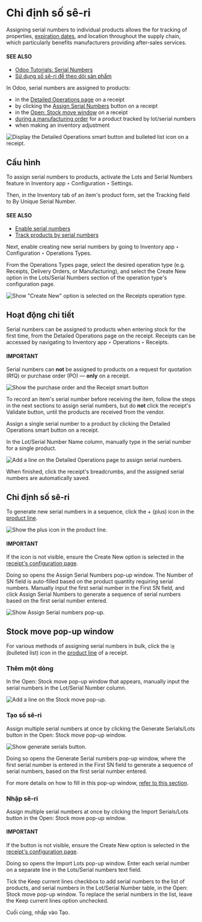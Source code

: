 # Chỉ định số sê-ri

Assigning serial numbers to individual products allows the for tracking of properties,
[expiration dates](expiration_dates.md), and location throughout the supply chain, which
particularly benefits manufacturers providing after-sales services.

#### SEE ALSO
- [Odoo Tutorials: Serial Numbers](https://www.youtube.com/watch?v=ZP-gMz2X5AY)
- [Sử dụng số sê-ri để theo dõi sản phẩm](serial_numbers.md)

In Odoo, serial numbers are assigned to products:

- in the [Detailed Operations page](#inventory-product-management-detailed-operations) on a
  receipt
- by clicking the [Assign Serial Numbers](#inventory-product-management-assign-sn) button on a
  receipt
- in the [Open: Stock move window](#inventory-product-management-stock-move-section) on a
  receipt
- [during a manufacturing order](../../../manufacturing/basic_setup/configure_manufacturing_product.md) for a product tracked by
  lot/serial numbers
- when making an inventory adjustment

<a id="inventory-product-management-detailed-operations-popup"></a>
![Display the Detailed Operations smart button and bulleted list icon on a receipt.](create_sn/assign-serial-numbers.png)

## Cấu hình

To assign serial numbers to products, activate the Lots and Serial Numbers feature in
Inventory app ‣ Configuration ‣ Settings.

Then, in the Inventory tab of an item's product form, set the Tracking field
to By Unique Serial Number.

#### SEE ALSO
- [Enable serial numbers](serial_numbers.md#inventory-product-management-enable-lots)
- [Track products by serial numbers](serial_numbers.md#inventory-product-management-configure-lots)

<a id="inventory-product-management-configure-new-serials"></a>

Next, enable creating new serial numbers by going to Inventory app ‣ Configuration
‣ Operations Types.

From the Operations Types page, select the desired operation type (e.g.
Receipts, Delivery Orders, or Manufacturing), and select the
Create New option in the Lots/Serial Numbers section of the operation type's
configuration page.

![Show "Create New" option is selected on the Receipts operation type.](create_sn/create-new.png)

<a id="inventory-product-management-detailed-operations"></a>

## Hoạt động chi tiết

Serial numbers can be assigned to products when entering stock for the first time, from the
Detailed Operations page on the receipt. Receipts can be accessed by navigating to
Inventory app ‣ Operations ‣ Receipts.

#### IMPORTANT
Serial numbers can **not** be assigned to products on a request for quotation (RfQ) or purchase
order (PO) — **only** on a receipt.

![Show the purchase order and the Receipt smart button](create_sn/purchase-order-or-receipt.png)

To record an item's serial number before receiving the item, follow the steps in the next
sections to assign serial numbers, but do **not** click the receipt's Validate
button, until the products are received from the vendor.

Assign a single serial number to a product by clicking the Detailed Operations smart
button on a receipt.

In the Lot/Serial Number Name column, manually type in the serial number for a single
product.

![Add a line on the Detailed Operations page to assign serial numbers.](create_sn/add-a-line.png)

When finished, click the receipt's breadcrumbs, and the assigned serial numbers are automatically
saved.

<a id="inventory-product-management-assign-sn"></a>

## Chỉ định số sê-ri

To generate new serial numbers in a sequence, click the + (plus) icon in the
[product line](#inventory-product-management-detailed-operations-popup).

![Show the plus icon in the product line.](create_sn/plus-icon.png)

#### IMPORTANT
If the icon is not visible, ensure the Create New option is selected in the
[receipt's configuration page](#inventory-product-management-configure-new-serials).

Doing so opens the Assign Serial Numbers pop-up window. The Number of SN
field is auto-filled based on the product quantity requiring serial numbers. Manually input the
first serial number in the First SN field, and click Assign Serial Numbers
to generate a sequence of serial numbers based on the first serial number entered.

![Show Assign Serial numbers pop-up.](create_sn/assign-numbers-in-sequence.png)

<a id="inventory-product-management-stock-move-section"></a>

## Stock move pop-up window

For various methods of assigning serial numbers in bulk, click the ⦙≣ (bulleted list)
icon in the [product line](#inventory-product-management-detailed-operations-popup) of a
receipt.

### Thêm một dòng

In the Open: Stock move pop-up window that appears, manually input the serial numbers in
the Lot/Serial Number column.

![Add a line on the Stock move pop-up.](create_sn/add-a-line-stock-move.png)

### Tạo số sê-ri

Assign multiple serial numbers at once by clicking the Generate Serials/Lots button in
the Open: Stock move pop-up window.

![Show generate serials button.](create_sn/generate-serials.png)

Doing so opens the Generate Serial numbers pop-up window, where the first serial number
is entered in the First SN field to generate a sequence of serial numbers, based on the
first serial number entered.

For more details on how to fill in this pop-up window, [refer to this section](#inventory-product-management-assign-sn).

### Nhập sê-ri

Assign multiple serial numbers at once by clicking the Import Serials/Lots button in the
Open: Stock move pop-up window.

#### IMPORTANT
If the button is not visible, ensure the Create New option is selected in the
[receipt's configuration page](#inventory-product-management-configure-new-serials).

Doing so opens the Import Lots pop-up window. Enter each serial number on a separate
line in the Lots/Serial numbers text field.

Tick the Keep current lines checkbox to add serial numbers to the list of products, and
serial numbers in the Lot/Serial Number table, in the Open: Stock move
pop-up window. To replace the serial numbers in the list, leave the Keep current lines
option unchecked.

Cuối cùng, nhấp vào Tạo.
